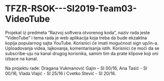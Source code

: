 # TFZR-RSOK---SI2019-Team03-VideoTube
Projekat iz predmeta “Razvoj softvera otvorenog koda”, naziv rada jeste “VideoTube” i tema rada je web aplikacija koja treba da bude ekzaktna kopija popularnog sajta YouTube. Korisnici će imati mogućnost sign up/in-a. Uploadovanja videa, lajkovanja, komentarisanja istih.
Korisnici će moći da se subscribe-uju na kanal drugog korisnika, samim tim da prate klipove koji oni izbace na kanal. 

Na projektu rade: Dragana Vukmanović Gajin – SI 00/16, Ana Tasić - SI 00/16, Vlada Vlajić - SI 25/16 i Cvetko Stević - SI 20/16.
